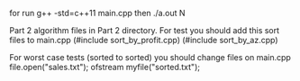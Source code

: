 for run g++ -std=c++11 main.cpp
then ./a.out N

Part 2 algorithm files in Part 2 directory.
For test you should add this sort files to main.cpp
(#include sort_by_profit.cpp)
(#include sort_by_az.cpp)

For worst case tests (sorted to sorted) you should change files on main.cpp
file.open("sales.txt");
ofstream myfile("sorted.txt");
